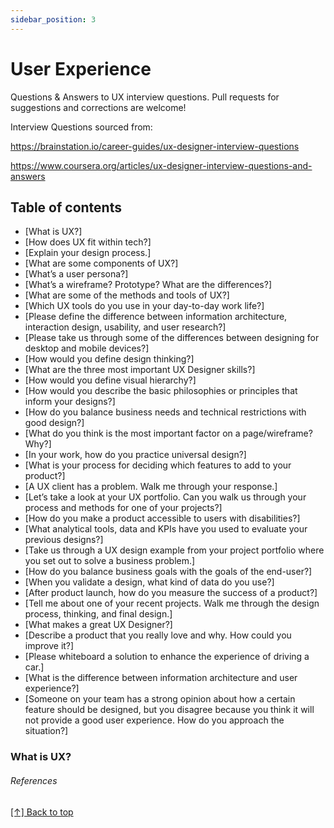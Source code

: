 ```yaml
---
sidebar_position: 3
---
```


# User Experience

Questions & Answers to UX interview questions. Pull requests for suggestions and corrections are welcome!

Interview Questions sourced from:

https://brainstation.io/career-guides/ux-designer-interview-questions

https://www.coursera.org/articles/ux-designer-interview-questions-and-answers

## Table of contents

- [What is UX?]
- [How does UX fit within tech?]
- [Explain your design process.]
- [What are some components of UX?]
- [What’s a user persona?]
- [What’s a wireframe? Prototype? What are the differences?]
- [What are some of the methods and tools of UX?]
- [Which UX tools do you use in your day-to-day work life?]
- [Please define the difference between information architecture, interaction design, usability, and user research?]
- [Please take us through some of the differences between designing for desktop and mobile devices?]
- [How would you define design thinking?]
- [What are the three most important UX Designer skills?]
- [How would you define visual hierarchy?]
- [How would you describe the basic philosophies or principles that inform your designs?]
- [How do you balance business needs and technical restrictions with good design?]
- [What do you think is the most important factor on a page/wireframe? Why?]
- [In your work, how do you practice universal design?]
- [What is your process for deciding which features to add to your product?]
- [A UX client has a problem. Walk me through your response.]
- [Let’s take a look at your UX portfolio. Can you walk us through your process and methods for one of your projects?]
- [How do you make a product accessible to users with disabilities?]
- [What analytical tools, data and KPIs have you used to evaluate your previous designs?]
- [Take us through a UX design example from your project portfolio where you set out to solve a business problem.]
- [How do you balance business goals with the goals of the end-user?]
- [When you validate a design, what kind of data do you use?]
- [After product launch, how do you measure the success of a product?]
- [Tell me about one of your recent projects. Walk me through the design process, thinking, and final design.]
- [What makes a great UX Designer?]
- [Describe a product that you really love and why. How could you improve it?]
- [Please whiteboard a solution to enhance the experience of driving a car.]
- [What is the difference between information architecture and user experience?]
- [Someone on your team has a strong opinion about how a certain feature should be designed, but you disagree because you think it will not provide a good user experience. How do you approach the situation?]

### What is UX?

###### References


[[↑] Back to top](#table-of-contents)
